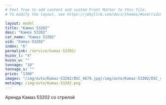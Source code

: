 ```yaml
---
# Feel free to add content and custom Front Matter to this file.
# To modify the layout, see https://jekyllrb.com/docs/themes/#overriding-theme-defaults

layout: model
title: "Камаз 53202"
desc: "Камаз 53202"
car_name: "Камаз 53202"
uid: "Kamaz-53202"
index: "6"
permalink: /service/kamaz-53202/
kuzov_l: "4"
kuzov_w: ""
tonnage: "10"
tonnage_s: ""
price: "1300"
images: "/img/avto/Kamaz-53202/DSC_4679.jpg|/img/avto/Kamaz-53202/DSC_4699.jpg|/img/avto/Kamaz-53202/DSC_4709.jpg"
metaimg: /img/avto/Kamaz-53202.png
---
```


Аренда Камаз 53202 со стрелой  